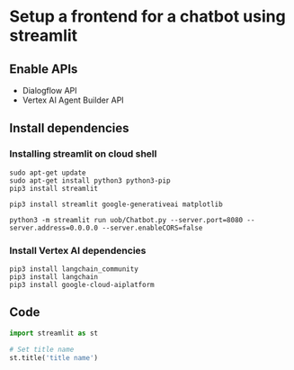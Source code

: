 # Setup a frontend for a chatbot using streamlit

## Enable APIs
 - Dialogflow API
 - Vertex AI Agent Builder API

## Install dependencies

### Installing streamlit on cloud shell

```shell
sudo apt-get update
sudo apt-get install python3 python3-pip
pip3 install streamlit

pip3 install streamlit google-generativeai matplotlib

python3 -m streamlit run uob/Chatbot.py --server.port=8080 --server.address=0.0.0.0 --server.enableCORS=false
```

### Install Vertex AI dependencies
```
pip3 install langchain_community
pip3 install langchain
pip3 install google-cloud-aiplatform
```

## Code

```python
import streamlit as st
```

```python
# Set title name
st.title('title name')
```